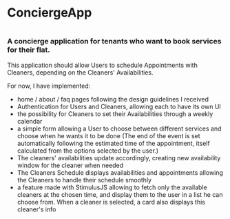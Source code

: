 <h1>ConciergeApp<h1>

<h3>A concierge application for tenants who want to book services for their flat.</h3>

This application should allow Users to schedule Appointments with Cleaners, depending on the Cleaners' Availabilities.

For now, I have implemented:
- home / about / faq pages following the design guidelines I received
- Authentication for Users and Cleaners, allowing each to have its own UI
- the possibility for Cleaners to set their Availabilities through a weekly calendar
- a simple form allowing a User to choose between different services and choose when he wants it to be done (The end of the event is set automatically following the estimated time of the appointment, itself calculated from the options selected by the user.)
- The cleaners' availabilities update accordingly, creating new availability window for the cleaner when needed
- The Cleaners Schedule displays availabilities and appointments allowing the Cleaners to handle their schedule smoothly
- a feature made with StimulusJS allowing to fetch only the available cleaners at the chosen time, and display them to the user in a list he can choose from. When a cleaner is selected, a card also displays this cleaner's info
